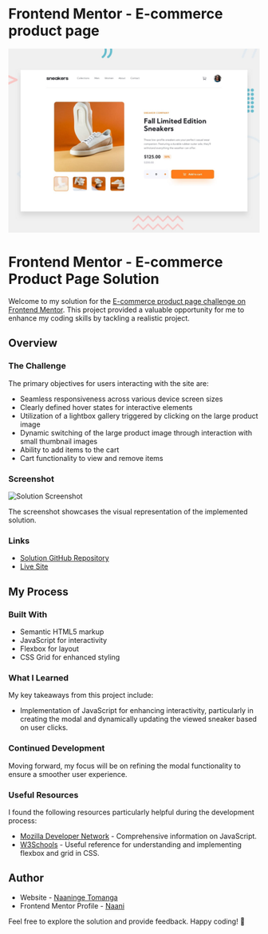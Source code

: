 # Frontend Mentor - E-commerce product page

![Design preview for the E-commerce product page coding challenge](./design/desktop-preview.jpg)

# Frontend Mentor - E-commerce Product Page Solution

Welcome to my solution for the [E-commerce product page challenge on Frontend Mentor](https://www.frontendmentor.io/challenges/ecommerce-product-page-UPsZ9MJp6). This project provided a valuable opportunity for me to enhance my coding skills by tackling a realistic project.

## Overview

### The Challenge

The primary objectives for users interacting with the site are:

- Seamless responsiveness across various device screen sizes
- Clearly defined hover states for interactive elements
- Utilization of a lightbox gallery triggered by clicking on the large product image
- Dynamic switching of the large product image through interaction with small thumbnail images
- Ability to add items to the cart
- Cart functionality to view and remove items

### Screenshot

![Solution Screenshot](./screenshot.jpg)

The screenshot showcases the visual representation of the implemented solution.

### Links

- [Solution GitHub Repository](https://github.com/Naaninge/sneaker-shop)
- [Live Site](https://naaninge.github.io/sneaker-shop/)
## My Process

### Built With

- Semantic HTML5 markup
- JavaScript for interactivity
- Flexbox for layout
- CSS Grid for enhanced styling

### What I Learned

My key takeaways from this project include:

- Implementation of JavaScript for enhancing interactivity, particularly in creating the modal and dynamically updating the viewed sneaker based on user clicks.

### Continued Development

Moving forward, my focus will be on refining the modal functionality to ensure a smoother user experience.

### Useful Resources

I found the following resources particularly helpful during the development process:

- [Mozilla Developer Network](https://developer.mozilla.org/en-US/) - Comprehensive information on JavaScript.
- [W3Schools](https://www.w3schools.com/) - Useful reference for understanding and implementing flexbox and grid in CSS.

## Author

- Website - [Naaninge Tomanga](https://github.com/Naaninge/sneaker-shop)
- Frontend Mentor Profile - [Naani](https://www.frontendmentor.io/profile/Naaninge)

Feel free to explore the solution and provide feedback. Happy coding! 🚀
